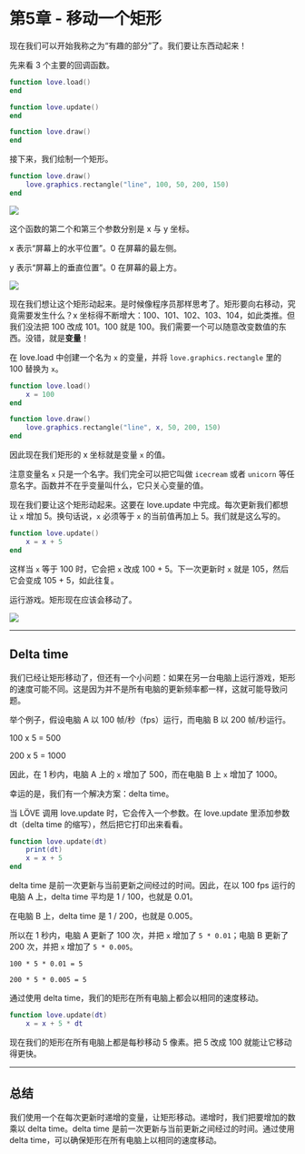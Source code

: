# 第5章 - 移动一个矩形

现在我们可以开始我称之为“有趣的部分”了。我们要让东西动起来！

先来看 3 个主要的回调函数。

```lua
function love.load()
end

function love.update()
end

function love.draw()
end
```

接下来，我们绘制一个矩形。

```lua
function love.draw()
    love.graphics.rectangle("line", 100, 50, 200, 150)
end
```

![](/images/book/5/rectangle.png)

这个函数的第二个和第三个参数分别是 x 与 y 坐标。

x 表示“屏幕上的水平位置”。0 在屏幕的最左侧。

y 表示“屏幕上的垂直位置”。0 在屏幕的最上方。

![](/images/book/5/coordinates.png)

现在我们想让这个矩形动起来。是时候像程序员那样思考了。矩形要向右移动，究竟需要发生什么？x 坐标得不断增大：100、101、102、103、104，如此类推。但我们没法把 100 改成 101。100 就是 100。我们需要一个可以随意改变数值的东西。没错，就是**变量**！

在 love.load 中创建一个名为 `x` 的变量，并将 `love.graphics.rectangle` 里的 100 替换为 `x`。

```lua
function love.load()
    x = 100
end

function love.draw()
    love.graphics.rectangle("line", x, 50, 200, 150)
end
```

因此现在我们矩形的 x 坐标就是变量 `x` 的值。

注意变量名 `x` 只是一个名字。我们完全可以把它叫做 `icecream` 或者 `unicorn` 等任意名字。函数并不在乎变量叫什么，它只关心变量的值。

现在我们要让这个矩形动起来。这要在 love.update 中完成。每次更新我们都想让 `x` 增加 5。换句话说，`x` 必须等于 `x` 的当前值再加上 5。我们就是这么写的。

```lua
function love.update()
    x = x + 5
end
```

这样当 `x` 等于 100 时，它会把 `x` 改成 100 + 5。下一次更新时 `x` 就是 105，然后它会变成 105 + 5，如此往复。

运行游戏。矩形现在应该会移动了。

![](/images/book/5/rectangle_move.gif)

___

## Delta time

我们已经让矩形移动了，但还有一个小问题：如果在另一台电脑上运行游戏，矩形的速度可能不同。这是因为并不是所有电脑的更新频率都一样，这就可能导致问题。

举个例子，假设电脑 A 以 100 帧/秒（fps）运行，而电脑 B 以 200 帧/秒运行。

100 x 5 = 500

200 x 5 = 1000

因此，在 1 秒内，电脑 A 上的 `x` 增加了 500，而在电脑 B 上 `x` 增加了 1000。

幸运的是，我们有一个解决方案：delta time。

当 LÖVE 调用 love.update 时，它会传入一个参数。在 love.update 里添加参数 dt（delta time 的缩写），然后把它打印出来看看。

```lua
function love.update(dt)
    print(dt)
    x = x + 5
end
```

delta time 是前一次更新与当前更新之间经过的时间。因此，在以 100 fps 运行的电脑 A 上，delta time 平均是 1 / 100，也就是 0.01。

在电脑 B 上，delta time 是 1 / 200，也就是 0.005。

所以在 1 秒内，电脑 A 更新了 100 次，并把 `x` 增加了 `5 * 0.01`；电脑 B 更新了 200 次，并把 `x` 增加了 `5 * 0.005`。

`100 * 5 * 0.01 = 5`

`200 * 5 * 0.005 = 5`

通过使用 delta time，我们的矩形在所有电脑上都会以相同的速度移动。

```lua
function love.update(dt)
    x = x + 5 * dt
```

现在我们的矩形在所有电脑上都是每秒移动 5 像素。把 5 改成 100 就能让它移动得更快。

___

## 总结
我们使用一个在每次更新时递增的变量，让矩形移动。递增时，我们把要增加的数乘以 delta time。delta time 是前一次更新与当前更新之间经过的时间。通过使用 delta time，可以确保矩形在所有电脑上以相同的速度移动。